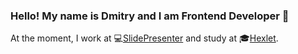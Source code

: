 ### Hello! My name is Dmitry and I am Frontend Developer 👋

At the moment, I work at 💻[SlidePresenter](https://www.slidepresenter.com/en/) and study at 🎓[Hexlet](https://ru.hexlet.io/).

<!--
**Ingo-o/Ingo-o** is a ✨ _special_ ✨ repository because its `README.md` (this file) appears on your GitHub profile.

Here are some ideas to get you started:

- 🔭 I’m currently working on ...
- 🌱 I’m currently learning ...
- 👯 I’m looking to collaborate on ...
- 🤔 I’m looking for help with ...
- 💬 Ask me about ...
- 📫 How to reach me: ...
- 😄 Pronouns: ...
- ⚡ Fun fact: ...
-->
